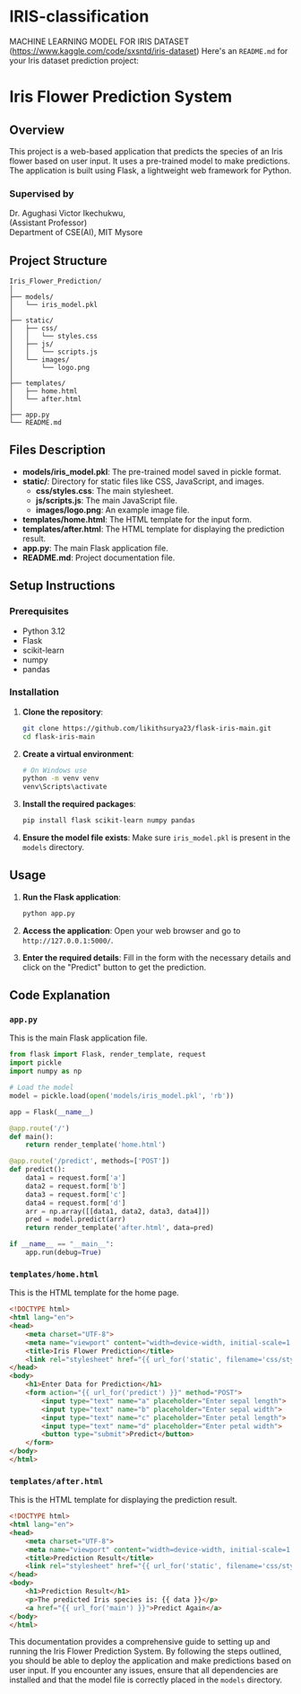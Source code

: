 # IRIS-classification

MACHINE LEARNING MODEL FOR IRIS DATASET (https://www.kaggle.com/code/sxsntd/iris-dataset)
Here's an `README.md` for your Iris dataset prediction project:
# Iris Flower Prediction System

## Overview

This project is a web-based application that predicts the species of an Iris flower based on user input. It uses a pre-trained model to make predictions. The application is built using Flask, a lightweight web framework for Python.

### Supervised by
Dr. Agughasi Victor Ikechukwu,  
(Assistant Professor)  
Department of CSE(AI), MIT Mysore


## Project Structure

```
Iris_Flower_Prediction/
│
├── models/
│   └── iris_model.pkl
│
├── static/
│   ├── css/
│   │   └── styles.css
│   ├── js/
│   │   └── scripts.js
│   └── images/
│       └── logo.png
│
├── templates/
│   ├── home.html
│   └── after.html
│
├── app.py
└── README.md
```

## Files Description

- **models/iris_model.pkl**: The pre-trained model saved in pickle format.
- **static/**: Directory for static files like CSS, JavaScript, and images.
  - **css/styles.css**: The main stylesheet.
  - **js/scripts.js**: The main JavaScript file.
  - **images/logo.png**: An example image file.
- **templates/home.html**: The HTML template for the input form.
- **templates/after.html**: The HTML template for displaying the prediction result.
- **app.py**: The main Flask application file.
- **README.md**: Project documentation file.

## Setup Instructions

### Prerequisites

- Python 3.12
- Flask
- scikit-learn
- numpy
- pandas

### Installation

1. **Clone the repository**:
    ```bash
    git clone https://github.com/likithsurya23/flask-iris-main.git
    cd flask-iris-main
    ```

2. **Create a virtual environment**:
    ```bash
    # On Windows use
    python -m venv venv
    venv\Scripts\activate
    ```

3. **Install the required packages**:
    ```bash
    pip install flask scikit-learn numpy pandas
    ```

4. **Ensure the model file exists**:
    Make sure `iris_model.pkl` is present in the `models` directory.

## Usage

1. **Run the Flask application**:
    ```bash
    python app.py
    ```

2. **Access the application**:
    Open your web browser and go to `http://127.0.0.1:5000/`.

3. **Enter the required details**:
    Fill in the form with the necessary details and click on the "Predict" button to get the prediction.

## Code Explanation

### `app.py`

This is the main Flask application file.

```python
from flask import Flask, render_template, request
import pickle
import numpy as np

# Load the model
model = pickle.load(open('models/iris_model.pkl', 'rb'))

app = Flask(__name__)

@app.route('/')
def main():
    return render_template('home.html')

@app.route('/predict', methods=['POST'])
def predict():
    data1 = request.form['a']
    data2 = request.form['b']
    data3 = request.form['c']
    data4 = request.form['d']
    arr = np.array([[data1, data2, data3, data4]])
    pred = model.predict(arr)
    return render_template('after.html', data=pred)

if __name__ == "__main__":
    app.run(debug=True)
```

### `templates/home.html`

This is the HTML template for the home page.

```html
<!DOCTYPE html>
<html lang="en">
<head>
    <meta charset="UTF-8">
    <meta name="viewport" content="width=device-width, initial-scale=1.0">
    <title>Iris Flower Prediction</title>
    <link rel="stylesheet" href="{{ url_for('static', filename='css/styles.css') }}">
</head>
<body>
    <h1>Enter Data for Prediction</h1>
    <form action="{{ url_for('predict') }}" method="POST">
        <input type="text" name="a" placeholder="Enter sepal length">
        <input type="text" name="b" placeholder="Enter sepal width">
        <input type="text" name="c" placeholder="Enter petal length">
        <input type="text" name="d" placeholder="Enter petal width">
        <button type="submit">Predict</button>
    </form>
</body>
</html>
```

### `templates/after.html`

This is the HTML template for displaying the prediction result.

```html
<!DOCTYPE html>
<html lang="en">
<head>
    <meta charset="UTF-8">
    <meta name="viewport" content="width=device-width, initial-scale=1.0">
    <title>Prediction Result</title>
    <link rel="stylesheet" href="{{ url_for('static', filename='css/styles.css') }}">
</head>
<body>
    <h1>Prediction Result</h1>
    <p>The predicted Iris species is: {{ data }}</p>
    <a href="{{ url_for('main') }}">Predict Again</a>
</body>
</html>
```


This documentation provides a comprehensive guide to setting up and running the Iris Flower Prediction System. By following the steps outlined, you should be able to deploy the application and make predictions based on user input. If you encounter any issues, ensure that all dependencies are installed and that the model file is correctly placed in the `models` directory.

